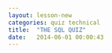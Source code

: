 ```yaml
---
layout: lesson-new
categories: quiz technical
title:  "THE SQL QUIZ"
date:   2014-06-01 00:00:43
---
```


<!--
Calculate how long each active user has been active. [Answer here]().
-->